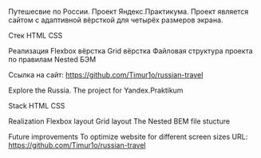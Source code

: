 Путешесвие по России. Проект Яндекс.Практикума.
Проект является сайтом с адаптивной вёрсткой для четырёх размеров экрана.

Стек
HTML
CSS

Реализация
Flexbox вёрстка
Grid вёрстка
Файловая структура проекта по правилам Nested БЭМ

Ссылка на сайт:
https://github.com/Timur1o/russian-travel

Explore the Russia. The project for Yandex.Praktikum

Stack
HTML
CSS

Realization
Flexbox layout
Grid layout
The Nested BEM file stucture

Future improvements
To optimize website for different screen sizes
URL:
https://github.com/Timur1o/russian-travel
